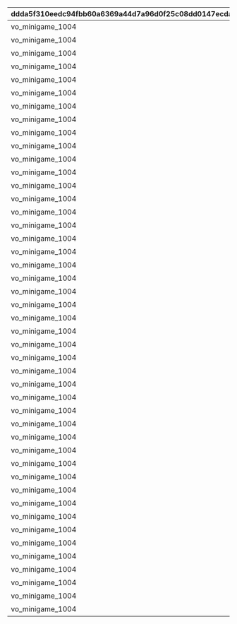|ddda5f310eedc94fbb60a6369a44d7a96d0f25c08dd0147ecdadfdd65ef9730a|545a7e5882f1f56c05bc5fe21b101dee1aa30457cbe4e6593509c60b2f48947b|dc52d077ea6e1dd188e3db68d876e7033a716aee4e72318bd9b34cdef70ba855|0a1dc00a4ea362600e494cd846333e265ecc81c3f739d6547fd405e1052d0986|96c76555cf1e9820a173d80ecd7250e283ac573a5950eb2f99f6fb0ee0caeeb3|753fdca7974650af8016f06f37ea6a4bb253578bb2ceef94fea05941d4173d59|73575baa6794373e0904e06f73a169c758a72ea9e7c6a61ae992381ea3d2e6cb|
| --- | --- | --- | --- | --- | --- | --- |
|vo_minigame_1004|vo_minigame_1004_top_1_000|10001|ふっふっふ、これでカヤぴぃとボスを見返してやるです！|2|1000101|1|
|vo_minigame_1004|vo_minigame_1004_top_1_003|10002|しりとりでの戦い、お兄さんにも手伝ってもらうです|2|1000201|1|
|vo_minigame_1004|vo_minigame_1004_top_1_004|10003|どんなケンカも売られた以上は買うのが喧嘩屋だ！やってやるぜ！|1|1000301|2|
|vo_minigame_1004|vo_minigame_1004_top_1_005|10004|石板でしりとりか……イノリのヤツおもしろいこと考えるな|1|1000401|2|
|vo_minigame_1004|vo_minigame_1004_top_1_006|10005|しりとりだろうがなんだろうが返り討ちにしてやるぜ|1|1000501|2|
|vo_minigame_1004|vo_minigame_1004_top_1_007|10006|ぐもも……（オデ、ハラヘッタ）|2|1000601|3|
|vo_minigame_1004|vo_minigame_1004_top_1_008|10007|ぐもももも（シリトリ タノシイ）|2|1000701|3|
|vo_minigame_1004|vo_minigame_1004_top_1_009|10008|ぐもももも！（イノリ イイヤツ）|2|1000801|3|
|vo_minigame_1004|vo_minigame_1004_top_2_010|10009|カヤぴぃ相手でも手加減しないです|2|1000901|1|
|vo_minigame_1004|vo_minigame_1004_top_2_011|10009|上等だ！やるからには本気で来いよな|1|1000902|2|
|vo_minigame_1004|vo_minigame_1004_top_2_012|10010|カヤぴぃ、謝るなら今のうちです|2|1001001|1|
|vo_minigame_1004|vo_minigame_1004_top_2_013|10010|イノリこそ泣きを入れるなら今のうちだぜ？|1|1001002|2|
|vo_minigame_1004|vo_minigame_1004_top_2_014|10011|カヤぴぃ、これからは知性の時代ですよ？|2|1001101|1|
|vo_minigame_1004|vo_minigame_1004_top_2_015|10011|待て！オレがバカみたいにいうな！！|1|1001102|2|
|vo_minigame_1004|vo_minigame_1004_top_2_016|10012|さあ、あたしたちの力を見せてやるです|1|1001201|1|
|vo_minigame_1004|vo_minigame_1004_top_2_017|10012|ぐも！（マカセロ！）|2|1001202|3|
|vo_minigame_1004|vo_minigame_1004_top_2_018|10013|よしよし、いいですようまくできたらチョコをあげるです！|1|1001301|1|
|vo_minigame_1004|vo_minigame_1004_top_2_019|10013|ぐも！（オデ チョコスキ）|2|1001302|3|
|vo_minigame_1004|vo_minigame_1004_top_2_023|10014|なあイノリ……もしかして当初の目的見失ってないよな？|1|1001401|2|
|vo_minigame_1004|vo_minigame_1004_top_2_024|10014|もちろん覚えてるですカヤぴぃを倒し我々の知能を証明するです|2|1001402|1|
|vo_minigame_1004|vo_minigame_1004_top_2_025|10015|いくらイノリ相手でも勝ちを譲る気はないからな！|1|1001501|2|
|vo_minigame_1004|vo_minigame_1004_top_2_026|10015|望むところです手加減はなしですよ|2|1001502|1|
|vo_minigame_1004|vo_minigame_1004_top_2_027|10016|へっ、なかなかやるじゃねえか|1|1001601|2|
|vo_minigame_1004|vo_minigame_1004_top_2_028|10016|カヤぴぃも思ったよりやるですね！|2|1001602|1|
|vo_minigame_1004|vo_minigame_1004_top_2_029|10017|お～い、ドラゴンもどき？|1|1001701|2|
|vo_minigame_1004|vo_minigame_1004_top_2_030|10017|ぐもっ！？（ヒッ！）|2|1001702|3|
|vo_minigame_1004|vo_minigame_1004_top_2_031|10018|いやあ、あんときは悪かったなはっはっは|1|1001801|2|
|vo_minigame_1004|vo_minigame_1004_top_2_032|10018|ぐももも……（かやピィ コワカッタ）|2|1001802|3|
|vo_minigame_1004|vo_minigame_1004_top_2_033|10019|お前ってさ……ほんとマヌケな顔してるよな|1|1001901|2|
|vo_minigame_1004|vo_minigame_1004_top_2_034|10019|ぐも……（オマエガ イウカ）|2|1001902|3|
|vo_minigame_1004|vo_minigame_1004_top_2_044|10020|ぐも……（ハラヘッタ チョコホシイ）|2|1002001|3|
|vo_minigame_1004|vo_minigame_1004_top_2_045|10020|なんだ？眠いのか？|1|1002002|2|
|vo_minigame_1004|vo_minigame_1004_top_2_046|10021|ぐもも（コイツ……キケン）|2|1002101|3|
|vo_minigame_1004|vo_minigame_1004_top_2_047|10021|うん？　なんだ？オレの舎弟にでもなりたいのか？|1|1002102|2|
|vo_minigame_1004|vo_minigame_1004_top_2_048|10022|ぐも…（かやピィノウキン）|2|1002201|3|
|vo_minigame_1004|vo_minigame_1004_top_2_049|10022|おい、今失礼なこと考えてるだろ？|1|1002202|2|
|vo_minigame_1004|vo_minigame_1004_top_3_058|10023|なあ、これいつまで続けるんだ？|1|1002301|2|
|vo_minigame_1004|vo_minigame_1004_top_3_059|10023|カヤぴぃが降参するまでです！|2|1002302|1|
|vo_minigame_1004|vo_minigame_1004_top_3_060|10023|ぐもも！（コウサンシロ！）|2|1002303|3|
|vo_minigame_1004|vo_minigame_1004_top_3_065|10024|ぐも！（イノリ チョコホシイ）|2|1002401|3|
|vo_minigame_1004|vo_minigame_1004_top_3_066|10024|しょうがないですね、食べ過ぎはダメですよ|1|1002402|1|
|vo_minigame_1004|vo_minigame_1004_top_3_067|10024|土産のチョコ、そうとう気に入ったみたいだな|1|1002403|2|
|vo_minigame_1004|vo_minigame_1004_top_3_068|10025|ぐも！（かやピィニハ マケナイ！）|2|1002501|3|
|vo_minigame_1004|vo_minigame_1004_top_3_069|10025|お？なんだ？腹でも減ってるのか？|1|1002502|2|
|vo_minigame_1004|vo_minigame_1004_top_3_070|10025|……全然話が通じてないです|2|1002503|1|